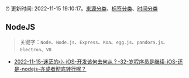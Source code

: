 :alarm_clock: 更新时间: 2022-11-15 19:10:17。[来源分类](../README.md)、[标签分类](../TAGS.md)、[时间分类](../TIMELINE.md)

## NodeJS


> 关键字：`Node`、`Node.js`、`Express`、`Koa`、`egg.js`、`pandora.js`、`Electron`、`V8`



- [2022-11-15-迷茫的小-iOS-开发该何去何从？-32-岁程序员是继续-iOS-还是-nodejs-亦或者彻底转行呢？](https://www.v2ex.com/t/895520) 